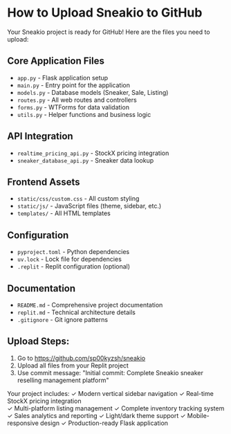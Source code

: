 # How to Upload Sneakio to GitHub

Your Sneakio project is ready for GitHub! Here are the files you need to upload:

## Core Application Files
- `app.py` - Flask application setup
- `main.py` - Entry point for the application
- `models.py` - Database models (Sneaker, Sale, Listing)
- `routes.py` - All web routes and controllers  
- `forms.py` - WTForms for data validation
- `utils.py` - Helper functions and business logic

## API Integration
- `realtime_pricing_api.py` - StockX pricing integration
- `sneaker_database_api.py` - Sneaker data lookup

## Frontend Assets
- `static/css/custom.css` - All custom styling
- `static/js/` - JavaScript files (theme, sidebar, etc.)
- `templates/` - All HTML templates

## Configuration
- `pyproject.toml` - Python dependencies
- `uv.lock` - Lock file for dependencies
- `.replit` - Replit configuration (optional)

## Documentation  
- `README.md` - Comprehensive project documentation
- `replit.md` - Technical architecture details
- `.gitignore` - Git ignore patterns

## Upload Steps:
1. Go to https://github.com/sp00kyzsh/sneakio
2. Upload all files from your Replit project
3. Use commit message: "Initial commit: Complete Sneakio sneaker reselling management platform"

Your project includes:
✓ Modern vertical sidebar navigation
✓ Real-time StockX pricing integration  
✓ Multi-platform listing management
✓ Complete inventory tracking system
✓ Sales analytics and reporting
✓ Light/dark theme support
✓ Mobile-responsive design
✓ Production-ready Flask application
